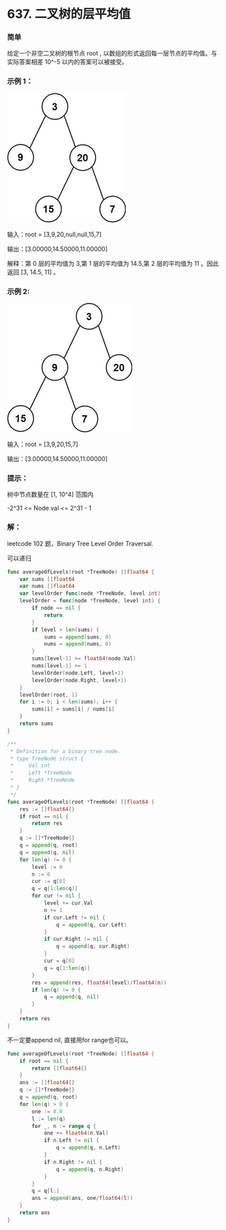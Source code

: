 # 637. 二叉树的层平均值

### 简单

给定一个非空二叉树的根节点 root , 以数组的形式返回每一层节点的平均值。与实际答案相差 10^-5 以内的答案可以被接受。

### 示例 1：
![average1](/file/img/avg1-tree.jpg)

输入：root = [3,9,20,null,null,15,7]

输出：[3.00000,14.50000,11.00000]

解释：第 0 层的平均值为 3,第 1 层的平均值为 14.5,第 2 层的平均值为 11 。因此返回 [3, 14.5, 11] 。

### 示例 2:
![average2](/file/img/avg2-tree.jpg)

输入：root = [3,9,20,15,7]

输出：[3.00000,14.50000,11.00000]
 
### 提示：

树中节点数量在 [1, 10^4] 范围内

-2^31 <= Node.val <= 2^31 - 1

### 解：

leetcode 102 题，Binary Tree Level Order Traversal.


可以递归

```go
func averageOfLevels(root *TreeNode) []float64 {
	var sums []float64
	var nums []float64
	var levelOrder func(node *TreeNode, level int)
	levelOrder = func(node *TreeNode, level int) {
		if node == nil {
			return
		}
		if level > len(sums) {
			sums = append(sums, 0)
			nums = append(nums, 0)
		}
		sums[level-1] += float64(node.Val)
		nums[level-1] += 1
		levelOrder(node.Left, level+1)
		levelOrder(node.Right, level+1)
	}
	levelOrder(root, 1)
	for i := 0; i < len(sums); i++ {
		sums[i] = sums[i] / nums[i]
	}
	return sums
}
```

```go
/**
 * Definition for a binary tree node.
 * type TreeNode struct {
 *     Val int
 *     Left *TreeNode
 *     Right *TreeNode
 * }
 */
func averageOfLevels(root *TreeNode) []float64 {
	res := []float64{}
	if root == nil {
		return res
	}
	q := []*TreeNode{}
	q = append(q, root)
	q = append(q, nil)
	for len(q) != 0 {
		level := 0
		n := 0
		cur := q[0]
		q = q[1:len(q)]
		for cur != nil {
			level += cur.Val
			n += 1
			if cur.Left != nil {
				q = append(q, cur.Left)
			}
			if cur.Right != nil {
				q = append(q, cur.Right)
			}
			cur = q[0]
			q = q[1:len(q)]
		}
		res = append(res, float64(level)/float64(n))
		if len(q) != 0 {
			q = append(q, nil)
		}
	}
	return res
}
```

不一定要append nil, 直接用for range也可以。

```go
func averageOfLevels(root *TreeNode) []float64 {
    if root == nil {
        return []float64{}
    }
    ans := []float64{}
    q := []*TreeNode{}
    q = append(q, root)
    for len(q) > 0 {
        one := 0.0
        l := len(q)
        for _, n := range q {
            one += float64(n.Val)
            if n.Left != nil {
                q = append(q, n.Left)
            }
            if n.Right != nil {
                q = append(q, n.Right)
            }
        }
        q = q[l:]
        ans = append(ans, one/float64(l))
    }
    return ans
}
```


